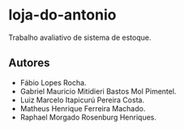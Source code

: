 # loja-do-antonio
 Trabalho avaliativo de sistema de estoque.

## Autores
* Fábio Lopes Rocha.
* Gabriel Mauricio Mitidieri Bastos Mol Pimentel.
* Luiz Marcelo Itapicurú Pereira Costa. 
* Matheus Henrique Ferreira Machado.
* Raphael Morgado Rosenburg Henriques.
